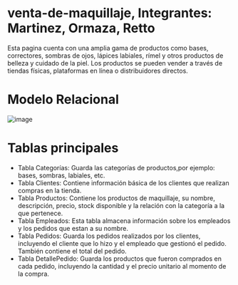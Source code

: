 # venta-de-maquillaje, Integrantes: Martinez, Ormaza, Retto
Esta pagina cuenta con una amplia gama de productos como bases, correctores, sombras de ojos, lápices labiales, rímel y otros productos de belleza y cuidado de la piel. Los productos se pueden vender a través de tiendas físicas, plataformas en línea o distribuidores directos.
# Modelo Relacional
![image](https://github.com/user-attachments/assets/412172c3-a21b-4fe9-9559-4cf7d86eabe0)
# Tablas principales
* Tabla Categorías: Guarda las categorías de productos,por ejemplo: bases, sombras, labiales, etc.
* Tabla Clientes: Contiene información básica de los clientes que realizan compras en la tienda.
* Tabla Productos: Contiene los productos de maquillaje, su nombre, descripción, precio, stock disponible y la relación con la categoría a la que pertenece.
* Tabla Empleados: Esta tabla almacena información sobre los empleados y los pedidos que estan a su nombre.
* Tabla Pedidos: Guarda los pedidos realizados por los clientes, incluyendo el cliente que lo hizo y el empleado que gestionó el pedido. También contiene el total del pedido.
* Tabla DetallePedido: Guarda los productos que fueron comprados en cada pedido, incluyendo la cantidad y el precio unitario al momento de la compra.
